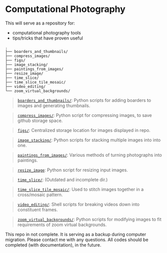 # Computational Photography #

This will serve as a repository for:
- computational photography tools
- tips/tricks that have proven useful

```
.
├── boarders_and_thumbnails/
├── compress_images/
├── figs/
├── image_stacking/
├── paintings_from_images/
├── resize_image/
├── time_slice/
├── time_slice_tile_mosaic/
├── video_editing/
└── zoom_virtual_backgrounds/
```

> [`boarders_and_thumbnails/`](./boarders_and_thumbnails/): Python scripts for adding boarders to images and generating thumbnails.

> [`compress_images/`](./compress_images/): Python script for compressing images, to save github storage space.

> [`figs/`](./figs/): Centralized storage location for images displayed in repo.

> [`image_stacking/`](./image_stacking/): Python scripts for stacking multiple images into into one.

> [`paintings_from_images/`](./paintings_from_images/): Various methods of turning photographs into paintings.

> [`resize_image`](./resize_image/): Python script for resizing input images.

> [`time_slice/`](./time_slice/): (Outdated and incomplete dir.)

> [`time_slice_tile_mosaic/`](./time_slice_tile_mosaic/): Used to stitch images together in a cross/mosaic pattern.

> [`video_editing/`](./video_editing/): Shell scripts for breaking videos down into constituent frames.

> [`zoom_virtual_backgrounds/`](./zoom_virtual_backgrounds/): Python scripts for modifying images to fit requirements of zoom virtual backgrounds.

This repo in not complete.  It is serving as a backup during computer migration.  Please contact me with any questions.  All codes should be completed (with documentation), in the future.